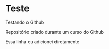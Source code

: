 # Teste
 Testando o Github

 Repositório criado durante um curso do Github
 
 Essa linha eu adicionei diretamente
